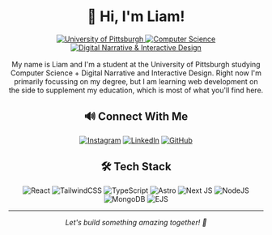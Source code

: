 <div align="center">
  <h1>👋 Hi, I'm Liam!</h1>
  <a href="https://www.pitt.edu/">
    <img src="https://img.shields.io/badge/School-Pitt-blue?style=for-the-badge" alt="University of Pittsburgh">
  </a>
  <a href="https://www.sci.pitt.edu/academics/undergraduate-majors/computer-science">
    <img src="https://img.shields.io/badge/Major-Computer%20Science-orange?style=for-the-badge" alt="Computer Science">
  </a>
  <a href="https://www.sci.pitt.edu/academics/undergraduate-majors/digital-narrative-and-interactive-design">
    <img src="https://img.shields.io/badge/Major-Digital%20Narrative%20%26%20Interactive%20Design-green?style=for-the-badge" alt="Digital Narrative & Interactive Design">
  </a>
  <p style="margin-top: 1rem">
  My name is Liam and I'm a student at the University of Pittsburgh studying Computer Science + Digital Narrative and Interactive Design. Right now I'm primarily focussing on my degree, but I am learning web development on the side to supplement my education, which is most of what you'll find here.
  </p>
</div>



<div align="center">
  <h2>🔊 Connect With Me</h2>
  <a href="https://www.instagram.com/liamsullivanphoto/"><img src="https://img.shields.io/badge/Instagram-%23E4405F.svg?style=for-the-badge&logo=Instagram&logoColor=white" alt="Instagram"></a>
  <a href="https://www.linkedin.com/in/liambsulliva/"><img src="https://img.shields.io/badge/linkedin-%230077B5.svg?style=for-the-badge&logo=linkedin&logoColor=white" alt="LinkedIn"></a>
  <a href="https://github.com/liambsulliva"><img src="https://img.shields.io/badge/github-%23121011.svg?style=for-the-badge&logo=github&logoColor=white" alt="GitHub"></a>
</div>

<div style="flex: 1;">
  <h2 align="center">🛠️ Tech Stack</h2>
  <div align="center">
    <a href="https://reactjs.org/" style="text-decoration: none;">
      <img src="https://img.shields.io/badge/react-%2320232a.svg?style=for-the-badge&logo=react&logoColor=%2361DAFB" alt="React">
    </a>
    <a href="https://tailwindcss.com/" style="text-decoration: none;">
      <img src="https://img.shields.io/badge/tailwindcss-%2338B2AC.svg?style=for-the-badge&logo=tailwind-css&logoColor=white" alt="TailwindCSS">
    </a>
    <a href="https://www.typescriptlang.org/" style="text-decoration: none;">
      <img src="https://img.shields.io/badge/typescript-%23007ACC.svg?style=for-the-badge&logo=typescript&logoColor=white" alt="TypeScript">
    </a>
    <a href="https://astro.build/" style="text-decoration: none;">
      <img src="https://img.shields.io/badge/astro-%232C2052.svg?style=for-the-badge&logo=astro&logoColor=white" alt="Astro">
    </a>
    <a href="https://nextjs.org/" style="text-decoration: none;">
      <img src="https://img.shields.io/badge/Next-black?style=for-the-badge&logo=next.js&logoColor=white" alt="Next JS">
    </a>
    <a href="https://nodejs.org/" style="text-decoration: none;">
      <img src="https://img.shields.io/badge/node.js-6DA55F?style=for-the-badge&logo=node.js&logoColor=white" alt="NodeJS">
    </a>
    <a href="https://www.mongodb.com/" style="text-decoration: none;">
      <img src="https://img.shields.io/badge/MongoDB-%234ea94b.svg?style=for-the-badge&logo=mongodb&logoColor=white" alt="MongoDB">
    </a>
    <a href="https://ejs.co/" style="text-decoration: none;">
      <img src="https://img.shields.io/badge/EJS-B4CA65?style=for-the-badge&logo=ejs&logoColor=white" alt="EJS">
    </a>
  </div>
</div>

---

<div align="center">
  <i>Let's build something amazing together! 🚀</i>
</div>
